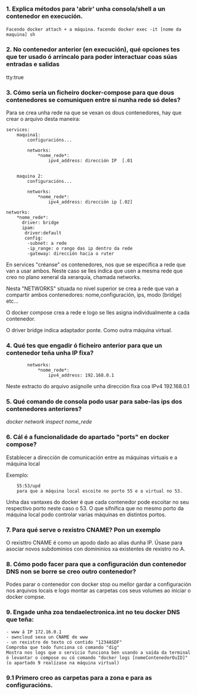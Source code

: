 ### 1. Explica métodos para 'abrir' unha consola/shell a un contenedor en execución.

`Facendo docker attach + a máquina.`
`facendo docker exec -it [nome da maquina] sh`

### 2. No contenedor anterior (en execución), qué opciones tes que ter usado ó arrincalo para poder interactuar coas súas entradas e salidas 

tty:true

### 3. Cómo sería un ficheiro docker-compose para que dous contenedores se comuniquen entre si nunha rede só deles?

Para se crea unha rede na que se vexan os dous contenedores, hay que crear o arquivo desta maneira:
```
services:
	maquina1:
		configuracións...
		
		networks:
			*nome_rede*:
				ipv4_address: dirección IP  [.01


	maquina 2:
		configuracións...
		
		networks:
			*nome_rede*:
				ipv4_address: dirección ip [.02]

networks:
	*nome_rede*:
	  driver: bridge
	  ipam:
	   driver:default
	   config:
	   	-subnet: a rede
	   	-ip_range: o rango das ip dentro da rede
	   	-gateway: dirección hacia o ruter

```

En services "créanse" os contenedores, nos que se especifica a rede que van a usar ambos. Neste caso se lles indica que usen a mesma rede que creo no plano xeneral da xerarquía, chamada networks.

Nesta "NETWORKS" situada no nivel superior se crea a rede que van a compartir ambos contenedores: nome,configuración, ips, modo (bridge) etc... 

O docker compose crea a rede e logo se lles asigna individualmente a cada contenedor.

O driver bridge indica adaptador ponte. Como outra máquina virtual.



### 4. Qué tes que engadir ó ficheiro anterior para que un contenedor teña unha IP fixa?
```
		networks:
			*nome_rede*:
				ipv4_address: 192.168.0.1
```
Neste extracto do arquivo asígnolle unha dirección fixa coa IPv4 192.168.0.1


### 5. Qué comando de consola podo usar para sabe-las ips dos contenedores anteriores?

*docker network inspect nome_rede*



### 6. Cál é a funcionalidade do apartado "ports" en docker compose?

Establecer a dirección de comunicación entre as máquinas virtuais e a máquina local

Exemplo:
```
	55:53/upd 
	para que a máquina local escoite no porto 55 e a virtual no 53.
```
Unha das vantaxes do docker é que cada contenedor pode escoitar no seu respectivo porto neste caso o 53. O que sifnifica que no mesmo porto da máquina local podo controlar varias máquinas en distintos portos. 


### 7. Para qué serve o rexistro CNAME? Pon un exemplo

O rexisttro CNAME é como un apodo dado ao alias dunha IP. Úsase para asociar novos subdominios con domininios xa existentes de rexistro no A.

### 8. Cómo podo facer para que a configuración dun contenedor DNS non se borre se creo outro contenedor?

Podes parar o contenedor con docker stop ou mellor gardar a configuración nos arquivos locais e logo montar as carpetas cos seus volumes ao iniciar o docker compse.


### 9. Engade unha zoa tendaelectronica.int no teu docker DNS que teña:
```
- www á IP 172.16.0.1
- owncloud sexa un CNAME de www
- un rexistro de texto có contido "1234ASDF"
Comproba que todo funciona có comando "dig"
Mostra nos logs que o servicio funciona ben usando a saída da terminal ó levantar o compose ou có comando "docker logs [nomeContenedorOuID]"
(o apartado 9 realízase na máquina virtual)
```
### 9.1 Primero creo as carpetas para a zona e para as configuracións.































